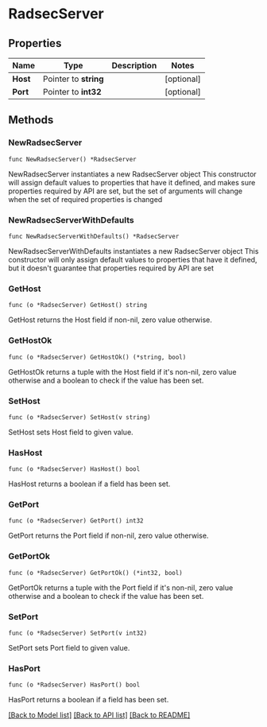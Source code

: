 # RadsecServer

## Properties

Name | Type | Description | Notes
------------ | ------------- | ------------- | -------------
**Host** | Pointer to **string** |  | [optional] 
**Port** | Pointer to **int32** |  | [optional] 

## Methods

### NewRadsecServer

`func NewRadsecServer() *RadsecServer`

NewRadsecServer instantiates a new RadsecServer object
This constructor will assign default values to properties that have it defined,
and makes sure properties required by API are set, but the set of arguments
will change when the set of required properties is changed

### NewRadsecServerWithDefaults

`func NewRadsecServerWithDefaults() *RadsecServer`

NewRadsecServerWithDefaults instantiates a new RadsecServer object
This constructor will only assign default values to properties that have it defined,
but it doesn't guarantee that properties required by API are set

### GetHost

`func (o *RadsecServer) GetHost() string`

GetHost returns the Host field if non-nil, zero value otherwise.

### GetHostOk

`func (o *RadsecServer) GetHostOk() (*string, bool)`

GetHostOk returns a tuple with the Host field if it's non-nil, zero value otherwise
and a boolean to check if the value has been set.

### SetHost

`func (o *RadsecServer) SetHost(v string)`

SetHost sets Host field to given value.

### HasHost

`func (o *RadsecServer) HasHost() bool`

HasHost returns a boolean if a field has been set.

### GetPort

`func (o *RadsecServer) GetPort() int32`

GetPort returns the Port field if non-nil, zero value otherwise.

### GetPortOk

`func (o *RadsecServer) GetPortOk() (*int32, bool)`

GetPortOk returns a tuple with the Port field if it's non-nil, zero value otherwise
and a boolean to check if the value has been set.

### SetPort

`func (o *RadsecServer) SetPort(v int32)`

SetPort sets Port field to given value.

### HasPort

`func (o *RadsecServer) HasPort() bool`

HasPort returns a boolean if a field has been set.


[[Back to Model list]](../README.md#documentation-for-models) [[Back to API list]](../README.md#documentation-for-api-endpoints) [[Back to README]](../README.md)


